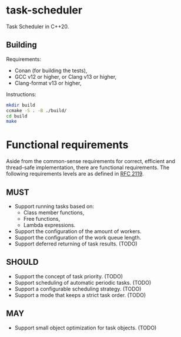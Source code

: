# task-scheduler

Task Scheduler in C++20.

## Building

Requirements:

* Conan (for building the tests),
* GCC v12 or higher, or Clang v13 or higher,
* Clang-format v13 or higher,

Instructions:

```sh
mkdir build
ccmake -S . -B ./build/
cd build
make
```

# Functional requirements

Aside from the common-sense requirements for correct, efficient and thread-safe implementation, there are functional requirements.
The following requirements levels are as defined in [RFC 2119](https://www.ietf.org/rfc/rfc2119.txt).

## MUST

* Support running tasks based on:
  * Class member functions,
  * Free functions,
  * Lambda expressions.
* Support the configuration of the amount of workers.
* Support the configuration of the work queue length.
* Support deferred returning of task results. (TODO)

## SHOULD

* Support the concept of task priority. (TODO)
* Support scheduling of automatic periodic tasks. (TODO)
* Support a configurable scheduling strategy. (TODO)
* Support a mode that keeps a strict task order. (TODO)

## MAY

* Support small object optimization for task objects. (TODO)
